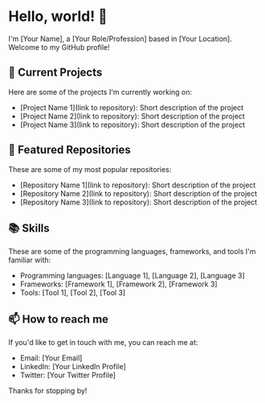 # Hello, world! 👋

I'm [Your Name], a [Your Role/Profession] based in [Your Location]. Welcome to my GitHub profile!

## 🔭 Current Projects

Here are some of the projects I'm currently working on:

- [Project Name 1](link to repository): Short description of the project
- [Project Name 2](link to repository): Short description of the project
- [Project Name 3](link to repository): Short description of the project

## 🌟 Featured Repositories

These are some of my most popular repositories:

- [Repository Name 1](link to repository): Short description of the project
- [Repository Name 2](link to repository): Short description of the project
- [Repository Name 3](link to repository): Short description of the project

## 📚 Skills

These are some of the programming languages, frameworks, and tools I'm familiar with:

- Programming languages: [Language 1], [Language 2], [Language 3]
- Frameworks: [Framework 1], [Framework 2], [Framework 3]
- Tools: [Tool 1], [Tool 2], [Tool 3]

## 📫 How to reach me

If you'd like to get in touch with me, you can reach me at:

- Email: [Your Email]
- LinkedIn: [Your LinkedIn Profile]
- Twitter: [Your Twitter Profile]

Thanks for stopping by!

